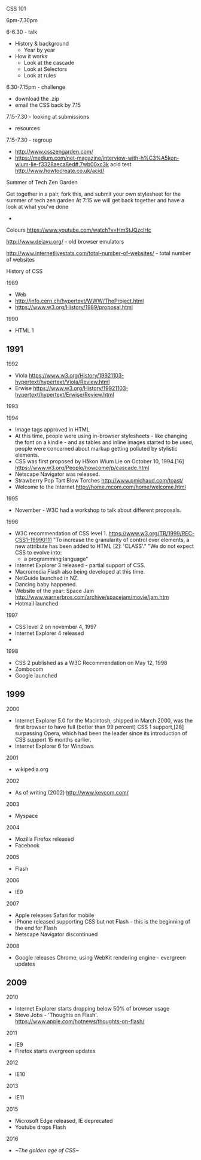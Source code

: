CSS 101

6pm-7.30pm

6-6.30 - talk
  - History & background
    - Year by year
  - How it works
    - Look at the cascade
    - Look at Selectors
    - Look at rules

6.30-7.15pm - challenge
- download the .zip
- email the CSS back by 7.15

7.15-7.30 - looking at submissions
  - resources


7.15-7.30 - regroup



- http://www.csszengarden.com/
- https://medium.com/net-magazine/interview-with-h%C3%A5kon-wium-lie-f3328aeca8ed#.7wb00xc3k
acid test http://www.howtocreate.co.uk/acid/



Summer of Tech Zen Garden

Get together in a pair, fork this, and submit your own stylesheet for the summer of tech zen garden
At 7:15 we will get back together and have a look at what you've done


-

Colours
https://www.youtube.com/watch?v=HmStJQzclHc

http://www.dejavu.org/ - old browser emulators

http://www.internetlivestats.com/total-number-of-websites/ - total number of websites

History of CSS

1989
  - Web
  - http://info.cern.ch/hypertext/WWW/TheProject.html
  - https://www.w3.org/History/1989/proposal.html

1990
  - HTML 1

1991
  -

1992
  - Viola https://www.w3.org/History/19921103-hypertext/hypertext/Viola/Review.html
  - Erwise https://www.w3.org/History/19921103-hypertext/hypertext/Erwise/Review.html

1993

1994
  - Image tags approved in HTML
  - At this time, people were using in-browser stylesheets - like changing the font on a kindle - and as tables and inline images started to be used, people were concerned about markup getting polluted by stylistic elements.
  - CSS was first proposed by Håkon Wium Lie on October 10, 1994.[16]
  https://www.w3.org/People/howcome/p/cascade.html
  - Netscape Navigator was released.
  - Strawberry Pop Tart Blow Torches http://www.pmichaud.com/toast/
  - Welcome to the Internet http://home.mcom.com/home/welcome.html

1995
  - November - W3C had a workshop to talk about different proposals.

1996
  - W3C recommendation of CSS level 1.
    https://www.w3.org/TR/1999/REC-CSS1-19990111
    "To increase the granularity of control over elements, a new attribute has been added to HTML [2]: 'CLASS'."
    "We do not expect CSS to evolve into:
    - a programming language"
 - Internet Explorer 3 released - partial support of CSS.
 - Macromedia Flash also being developed at this time.
 - NetGuide launched in NZ.
 - Dancing baby happened.
 - Website of the year: Space Jam http://www.warnerbros.com/archive/spacejam/movie/jam.htm
 - Hotmail launched


1997
  - CSS level 2 on november 4, 1997
  - Internet Explorer 4 released
  -

1998
  - CSS 2 published as a W3C Recommendation on May 12, 1998
  - Zombocom
  - Google launched

1999
  -

2000
  -  Internet Explorer 5.0 for the Macintosh, shipped in March 2000, was the first browser to have full (better than 99 percent) CSS 1 support,[28] surpassing Opera, which had been the leader since its introduction of CSS support 15 months earlier.
  - Internet Explorer 6 for Windows

2001
  - wikipedia.org

2002
  - As of writing (2002) http://www.kevcom.com/

2003
  - Myspace

2004
- Mozilla Firefox released
- Facebook

2005
  - Flash

2006
  - IE9

2007
  - Apple releases Safari for mobile
  - iPhone released supporting CSS but not Flash - this is the beginning of the end for Flash
  - Netscape Navigator discontinued

2008
  - Google releases Chrome, using WebKit rendering engine - evergreen updates

2009
  -

2010
  - Internet Explorer starts dropping below 50% of browser usage
  - Steve Jobs - 'Thoughts on Flash'.
  https://www.apple.com/hotnews/thoughts-on-flash/

2011
  - IE9
  - Firefox starts evergreen updates

2012
  - IE10

2013
  - IE11

2015
  - Microsoft Edge released, IE deprecated
  - Youtube drops Flash

2016
  - *~The golden age of CSS~*

